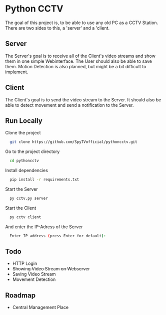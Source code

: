 
# Python CCTV

The goal of this project is, to be able to use any old PC as a CCTV Station. There are two sides to this, a 'server' and a 'client.

## Server

The Server's goal is to receive all of the Client's video streams and show them in one simple Webinterface. The User should also be able to save them.
Motion Detection is also planned, but might be a bit difficult to implement.

## Client

The Client's goal is to send the video stream to the Server. It should also be able to detect movement and send a notification to the Server.

    
## Run Locally

Clone the project

```bash
  git clone https://github.com/SpyTVofficial/pythoncctv.git
```

Go to the project directory

```bash
  cd pythoncctv
```

Install dependencies

```bash
  pip install -r requirements.txt
```

Start the Server

```bash
  py cctv.py server
```

Start the Client
```bash
  py cctv client
``` 
And enter the IP-Adress of the Server
```bash
  Enter IP address (press Enter for default): 
```
## Todo

- HTTP Login
- ~~Showing Video Stream on Webserver~~
- Saving Video Stream
- Movement Detection

## Roadmap

- Central Management Place

